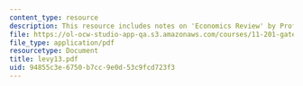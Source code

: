 ```yaml
---
content_type: resource
description: This resource includes notes on 'Economics Review' by Prof. Levy.
file: https://ol-ocw-studio-app-qa.s3.amazonaws.com/courses/11-201-gateway-planning-action-fall-2005/94855c3e6750b7cc9e0d53c9fcd723f3_levy13.pdf
file_type: application/pdf
resourcetype: Document
title: levy13.pdf
uid: 94855c3e-6750-b7cc-9e0d-53c9fcd723f3
---
```

